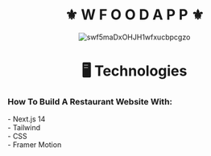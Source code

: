 <h1 align="center">⚜️ W F O O D  A P P ⚜️</h1>
<div align="center">
 
![swf5maDxOHJH1wfxucbpcgzo](https://github.com/juanfsouza/Wfood/assets/88254614/bb61c934-142b-4240-b001-bb44bea86bb8)
</div>

<h1 align="center">🖥 Technologies</h1>
<h3>How To Build A Restaurant Website With:</h3>
 - Next.js 14
</br>
 - Tailwind 
</br>
 - CSS 
</br>
 - Framer Motion
</br>

